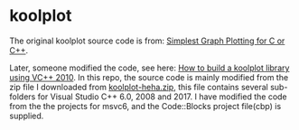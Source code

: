 # koolplot
The original koolplot source code is from: [Simplest Graph Plotting for C or C++](http://koolplot.codecutter.org/).

Later, someone modified the code, see here: [How to build a koolplot library using VC++ 2010](https://stackoverflow.com/questions/18061063/how-to-build-a-koolplot-library-using-vc-2010). In this repo, the source code is mainly modified from the zip file I downloaded from [koolplot-heha.zip](https://www-user.tu-chemnitz.de/~heha/hs/koolplot-heha.zip), this file contains several sub-folders for Visual Studio C++ 6.0, 2008 and 2017. I have modified the code from the the projects for msvc6, and the Code::Blocks project file(cbp) is supplied.